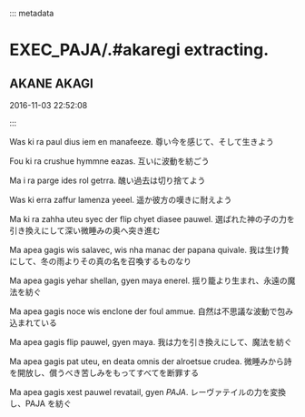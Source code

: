 ::: metadata

# EXEC_PAJA/.#akaregi extracting.

## AKANE AKAGI

2016-11-03 22:52:08

:::

Was ki ra paul dius iem en manafeeze.
尊い今を感じて、そして生きよう

Fou ki ra crushue hymmne eazas.
互いに波動を紡ごう

Ma i ra parge ides rol getrra.
醜い過去は切り捨てよう

Was ki erra zaffur lamenza yeeel.
遥か彼方の嘆きに耐えよう

Ma ki ra zahha uteu syec der flip chyet diasee pauwel.
選ばれた神の子の力を引き換えにして深い微睡みの奥へ突き進む

Ma apea gagis wis salavec, wis nha manac der papana quivale.
我は生け贄にして、冬の雨よりその真の名を召喚するものなり

Ma apea gagis yehar shellan, gyen maya enerel.
揺り籠より生まれ、永遠の魔法を紡ぐ

Ma apea gagis noce wis enclone der foul ammue.
自然は不思議な波動で包み込まれている

Ma apea gagis flip pauwel, gyen maya.
我は力を引き換えにして、魔法を紡ぐ

Ma apea gagis pat uteu, en deata omnis der alroetsue crudea.
微睡みから詩を開放し、償うべき苦しみをもってすべてを断罪する

Ma apea gagis xest pauwel revatail, gyen *PAJA*.
レーヴァテイルの力を変換し、PAJA を紡ぐ
